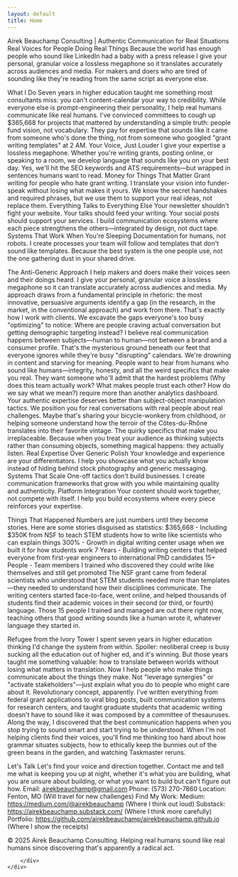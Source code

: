 ```yaml
---
layout: default
title: Home
---
```


<section>
    <div class="container">
        <div class="intro">

Airek Beauchamp Consulting | Authentic Communication for Real Situations
Real Voices for People Doing Real Things
Because the world has enough people who sound like LinkedIn had a baby with a press release
I give your personal, granular voice a lossless megaphone so it translates accurately across audiences and media. For makers and doers who are tired of sounding like they're reading from the same script as everyone else.

What I Do
Seven years in higher education taught me something most consultants miss: you can't content-calendar your way to credibility. While everyone else is prompt-engineering their personality, I help real humans communicate like real humans.
I've convinced committees to cough up $365,668 for projects that mattered by understanding a simple truth: people fund vision, not vocabulary. They pay for expertise that sounds like it came from someone who's done the thing, not from someone who googled "grant writing templates" at 2 AM.
Your Voice, Just Louder
I give your expertise a lossless megaphone. Whether you're writing grants, posting online, or speaking to a room, we develop language that sounds like you on your best day. Yes, we'll hit the SEO keywords and ATS requirements—but wrapped in sentences humans want to read.
Money for Things That Matter
Grant writing for people who hate grant writing. I translate your vision into funder-speak without losing what makes it yours. We know the secret handshakes and required phrases, but we use them to support your real ideas, not replace them.
Everything Talks to Everything Else
Your newsletter shouldn't fight your website. Your talks should feed your writing. Your social posts should support your services. I build communication ecosystems where each piece strengthens the others—integrated by design, not duct tape.
Systems That Work When You're Sleeping
Documentation for humans, not robots. I create processes your team will follow and templates that don't sound like templates. Because the best system is the one people use, not the one gathering dust in your shared drive.

The Anti-Generic Approach
I help makers and doers make their voices seen and their doings heard. I give your personal, granular voice a lossless megaphone so it can translate accurately across audiences and media. My approach draws from a fundamental principle in rhetoric: the most innovative, persuasive arguments identify a gap (in the research, in the market, in the conventional approach) and work from there.
That's exactly how I work with clients. We excavate the gaps everyone's too busy "optimizing" to notice: Where are people craving actual conversation but getting demographic targeting instead? I believe real communication happens between subjects—human to human—not between a brand and a consumer profile. That's the mysterious ground beneath our feet that everyone ignores while they're busy "disrupting" calendars.
We're drowning in content and starving for meaning. People want to hear from humans who sound like humans—integrity, honesty, and all the weird specifics that make you real. They want someone who'll admit that the hardest problems (Why does this team actually work? What makes people trust each other? How do we say what we mean?) require more than another analytics dashboard.
Your authentic expertise deserves better than subject-object manipulation tactics. We position you for real conversations with real people about real challenges. Maybe that's sharing your bicycle-wonkery from childhood, or helping someone understand how the terroir of the Côtes-du-Rhône translates into their favorite vintage. The quirky specifics that make you irreplaceable. Because when you treat your audience as thinking subjects rather than consuming objects, something magical happens: they actually listen.
Real Expertise Over Generic Polish
Your knowledge and experience are your differentiators. I help you showcase what you actually know instead of hiding behind stock photography and generic messaging.
Systems That Scale
One-off tactics don't build businesses. I create communication frameworks that grow with you while maintaining quality and authenticity.
Platform Integration
Your content should work together, not compete with itself. I help you build ecosystems where every piece reinforces your expertise.

Things That Happened
Numbers are just numbers until they become stories. Here are some stories disguised as statistics:
$365,668 - Including $350K from NSF to teach STEM students how to write like scientists who can explain things
300% - Growth in digital writing center usage when we built it for how students work
7 Years - Building writing centers that helped everyone from first-year engineers to international PhD candidates
15+ People - Team members I trained who discovered they could write like themselves and still get promoted
The NSF grant came from federal scientists who understood that STEM students needed more than templates—they needed to understand how their disciplines communicate. The writing centers started face-to-face, went online, and helped thousands of students find their academic voices in their second (or third, or fourth) language. Those 15 people I trained and managed are out there right now, teaching others that good writing sounds like a human wrote it, whatever language they started in.

Refugee from the Ivory Tower
I spent seven years in higher education thinking I'd change the system from within. Spoiler: neoliberal creep is busy sucking all the education out of higher ed, and it's winning. But those years taught me something valuable: how to translate between worlds without losing what matters in translation.
Now I help people who make things communicate about the things they make. Not "leverage synergies" or "activate stakeholders"—just explain what you do to people who might care about it. Revolutionary concept, apparently.
I've written everything from federal grant applications to viral blog posts, built communication systems for research centers, and taught graduate students that academic writing doesn't have to sound like it was composed by a committee of thesauruses. Along the way, I discovered that the best communication happens when you stop trying to sound smart and start trying to be understood.
When I'm not helping clients find their voices, you'll find me thinking too hard about how grammar situates subjects, how to ethically keep the bunnies out of the green beans in the garden, and watching Taskmaster reruns.

Let's Talk
Let's find your voice and direction together.
Contact me and tell me what is keeping you up at night, whether it's what you are building, what you are unsure about building, or what you want to build but can't figure out how.
Email: airekbeauchamp@gmail.com
 Phone: (573) 270-7860
 Location: Fenton, MO (Will travel for new challenges)
Find My Work:
Medium: https://medium.com/@airekbeauchamp (Where I think out loud)
Substack: https://airekbeauchamp.substack.com/ (Where I think more carefully)
Portfolio: https://github.com/airekbeauchamp/airekbeauchamp.github.io (Where I show the receipts)

© 2025 Airek Beauchamp Consulting. Helping real humans sound like real humans since discovering that's apparently a radical act.


        </div>
    </div>
</section>

